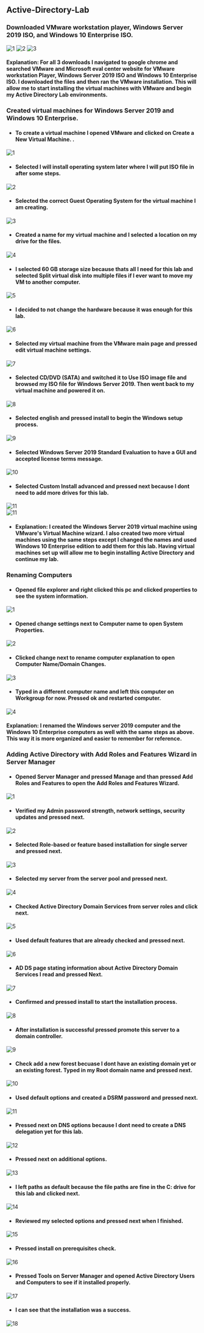 ## Active-Directory-Lab
### Downloaded VMware workstation player, Windows Server 2019 ISO, and Windows 10 Enterprise ISO.<br>
![1](https://github.com/coreybruck/Active-Directory-Lab/assets/78772836/8f24ebc7-26a1-4ba4-970a-1f7a9770e040)
![2](https://github.com/coreybruck/Active-Directory-Lab/assets/78772836/6c3369ce-23d9-4570-88dc-b80c013292e5)
![3](https://github.com/coreybruck/Active-Directory-Lab/assets/78772836/144bdbc8-11de-4fbd-8ace-5ac663a12243)
#### Explanation: For all 3 downloads I navigated to google chrome and searched VMware and Microsoft eval center website for VMware workstation Player, Windows Server 2019 ISO and Windows 10 Enterprise ISO. I downloaded the files and then ran the VMware installation. This will allow me to start installing the virtual machines with VMware and begin my Active Directory Lab environments.

### Created virtual machines for Windows Server 2019 and Windows 10 Enterprise.
- #### To create a virtual machine I opened VMware and clicked on Create a New Virtual Machine. .<br>
![1](https://github.com/coreybruck/Active-Directory-Lab/assets/78772836/acf34b63-8702-4662-9dec-2ebf1780fea5)
- #### Selected I will install operating system later where I will put ISO file in after some steps.<br>
![2](https://github.com/coreybruck/Active-Directory-Lab/assets/78772836/f7a718cb-9e15-4999-962a-6e649c49753c)
- #### Selected the correct Guest Operating System for the virtual machine I am creating.<br>
![3](https://github.com/coreybruck/Active-Directory-Lab/assets/78772836/0ef81030-0658-40b5-9ec1-93fed09d79be)
- #### Created a name for my virtual machine and I selected a location on my drive for the files.<br>
![4](https://github.com/coreybruck/Active-Directory-Lab/assets/78772836/db6fe610-474a-4fbb-9938-84fed13cc65f)
- #### I selected 60 GB storage size because thats all I need for this lab and selected Split virtual disk into multiple files if I ever want to move my VM to another computer.<br>
![5](https://github.com/coreybruck/Active-Directory-Lab/assets/78772836/609aca66-0d68-4a89-b975-11db0063a03f)
- #### I decided to not change the hardware because it was enough for this lab.<br>
![6](https://github.com/coreybruck/Active-Directory-Lab/assets/78772836/a87d8dc6-0340-4732-b2c5-4278e0a64ed1)
- #### Selected my virtual machine from the VMware main page and pressed edit virtual machine settings.<br>
![7](https://github.com/coreybruck/Active-Directory-Lab/assets/78772836/4e59aa9e-360b-4ece-8eed-74cd64e74fb0)
- #### Selected CD/DVD (SATA) and switched it to Use ISO image file and browsed my ISO file for Windows Server 2019. Then went back to my virtual machine and powered it on.<br>
![8](https://github.com/coreybruck/Active-Directory-Lab/assets/78772836/3c449eef-fd67-4974-b81e-fbe7336b05f5)
- #### Selected english and pressed install to begin the Windows setup process.<br>
![9](https://github.com/coreybruck/Active-Directory-Lab/assets/78772836/ef98582e-4917-49de-9159-279909433e0e)
- #### Selected Windows Server 2019 Standard Evaluation to have a GUI and accepted license terms message.<br>
![10](https://github.com/coreybruck/Active-Directory-Lab/assets/78772836/b9af7e4e-657f-4f23-8d93-23e29a72b3b9)
- #### Selected Custom Install advanced and pressed next because I dont need to add more drives for this lab.<br>
![11](https://github.com/coreybruck/Active-Directory-Lab/assets/78772836/4dd02055-dd45-4634-9956-7bc6d6a20400)<br>
![11](https://github.com/coreybruck/Active-Directory-Lab/assets/78772836/e7efdec8-43d8-48c9-b5f6-b86a1e3367cc)
- #### Explanation: I created the Windows Server 2019 virtual machine using VMware's Virtual Machine wizard. I also created two more virtual machines using the same steps except I changed the names and used Windows 10 Enterprise edition to add them for this lab. Having virtual machines set up will allow me to begin installing Active Directory and continue my lab.

### Renaming Computers
- #### Opened file explorer and right clicked this pc and clicked properties to see the system information.
![1](https://github.com/coreybruck/Active-Directory-Lab/assets/78772836/f9aebd5f-0d3e-44ae-90f8-37a412c0e3ed)
- #### Opened change settings next to Computer name to open System Properties.
![2](https://github.com/coreybruck/Active-Directory-Lab/assets/78772836/ef214e8f-3317-4826-b7a6-02b6bcfa5940)
- #### Clicked change next to rename computer explanation to open Computer Name/Domain Changes.
![3](https://github.com/coreybruck/Active-Directory-Lab/assets/78772836/103dc7d2-a0e8-4e30-bdc7-0a4e1baee15d)
- #### Typed in a different computer name and left this computer on Workgroup for now. Pressed ok and restarted computer.
![4](https://github.com/coreybruck/Active-Directory-Lab/assets/78772836/29b6f91b-64e1-4c02-90e4-9af92a033fa2)
#### Explanation: I renamed the Windows server 2019 computer and the Windows 10 Enterprise computers as well with the same steps as above. This way it is more organized and easier to remember for reference.

### Adding Active Directory with Add Roles and Features Wizard in Server Manager
- #### Opened Server Manager and pressed Manage and than pressed Add Roles and Features to open the Add Roles and Features Wizard.
![1](https://github.com/coreybruck/Active-Directory-Lab/assets/78772836/3bc28b3b-f7d3-4771-8822-8c4257a57c81)
- #### Verified my Admin password strength, network settings, security updates and pressed next.
![2](https://github.com/coreybruck/Active-Directory-Lab/assets/78772836/c1000136-fc90-4c81-863c-b5a34d9fc9b3)
- #### Selected Role-based or feature based installation for single server and pressed next.
![3](https://github.com/coreybruck/Active-Directory-Lab/assets/78772836/f665df43-7dba-4804-8829-f18b18ecf12b)
- #### Selected my server from the server pool and pressed next.
![4](https://github.com/coreybruck/Active-Directory-Lab/assets/78772836/79bb7d09-80d2-4fe0-873b-59c270a096cd)
- #### Checked Active Directory Domain Services from server roles and click next.
![5](https://github.com/coreybruck/Active-Directory-Lab/assets/78772836/f0ff77c7-ee2b-40dc-8063-52e84bb29efb)
- #### Used default features that are already checked and pressed next.
![6](https://github.com/coreybruck/Active-Directory-Lab/assets/78772836/ff94af42-bb72-4e95-9f51-0ce04e90dffa)
- #### AD DS page stating information about Active Directory Domain Services I read and pressed Next.
![7](https://github.com/coreybruck/Active-Directory-Lab/assets/78772836/67578c12-8dd9-4126-b9a9-df92fbe165ba)
- #### Confirmed and pressed install to start the installation process.
![8](https://github.com/coreybruck/Active-Directory-Lab/assets/78772836/c8cbff3d-28ef-4ee8-a3d8-1532d993fca2)
- #### After installation is successful pressed promote this server to a domain controller.
![9](https://github.com/coreybruck/Active-Directory-Lab/assets/78772836/ade07793-9012-4648-833a-45a6e111e040)
- #### Check add a new forest becuase I dont have an existing domain yet or an existing forest. Typed in my Root domain name and pressed next.
![10](https://github.com/coreybruck/Active-Directory-Lab/assets/78772836/ea6c6461-d538-4fd0-8c97-afec8421f6c5)
- #### Used default options and created a DSRM password and pressed next.
![11](https://github.com/coreybruck/Active-Directory-Lab/assets/78772836/411577e5-d468-48ff-bcb0-93214e4ff4d0)
- #### Pressed next on DNS options because I dont need to create a DNS delegation yet for this lab.
![12](https://github.com/coreybruck/Active-Directory-Lab/assets/78772836/950c0967-f4e8-4aba-9ea4-b8049151d9c3)
- #### Pressed next on additional options.
![13](https://github.com/coreybruck/Active-Directory-Lab/assets/78772836/e6ed65bd-c68a-46b4-a1e9-12e03b19546a)
- #### I left paths as default because the file paths are fine in the C: drive for this lab and clicked next.
![14](https://github.com/coreybruck/Active-Directory-Lab/assets/78772836/a43ba0af-b530-43e9-b243-c71aad338bb0)
- #### Reviewed my selected options and pressed next when I finished.
![15](https://github.com/coreybruck/Active-Directory-Lab/assets/78772836/670b498d-9e8a-4fc1-9a15-ee88cf800a1e)
- #### Pressed install on prerequisites check.
![16](https://github.com/coreybruck/Active-Directory-Lab/assets/78772836/ebc95ac7-3f57-4861-bb67-4630d0f4b00c)
- #### Pressed Tools on Server Manager and opened Active Directory Users and Computers to see if it installed properly.
![17](https://github.com/coreybruck/Active-Directory-Lab/assets/78772836/e95a50ea-6df7-406c-8818-a97e022ff8a8)
- #### I can see that the installation was a success.
![18](https://github.com/coreybruck/Active-Directory-Lab/assets/78772836/42f83dad-7588-4751-9d9c-5a052eb6c086)










